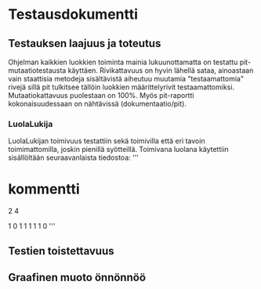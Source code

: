 # Testausdokumentti
## Testauksen laajuus ja toteutus
Ohjelman kaikkien luokkien toiminta mainia lukuunottamatta on testattu pit-mutaatiotestausta käyttäen. Rivikattavuus on hyvin lähellä sataa, ainoastaan vain staattisia metodeja sisältävistä aiheutuu muutamia "testaamattomia" rivejä sillä pit tulkitsee tällöin luokkien määrittelyrivit testaamattomiksi. Mutaatiokattavuus puolestaan on 100%. Myös pit-raportti kokonaisuudessaan on nähtävissä (dokumentaatio/pit).

### LuolaLukija
LuolaLukijan toimivuus testattiin sekä toimivilla että eri tavoin toimimattomilla, joskin pienillä syötteillä. Toimivana luolana käytettiin sisällöltään seuraavanlaista tiedostoa:
'''
# kommentti
2 4

1 0 1 1
1 1 1 0
'''


## Testien toistettavuus

## Graafinen muoto önnönnöö
